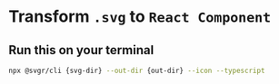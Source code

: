 # Transform `.svg` to `React Component`

## Run this on your terminal

```bash
npx @svgr/cli {svg-dir} --out-dir {out-dir} --icon --typescript
```
